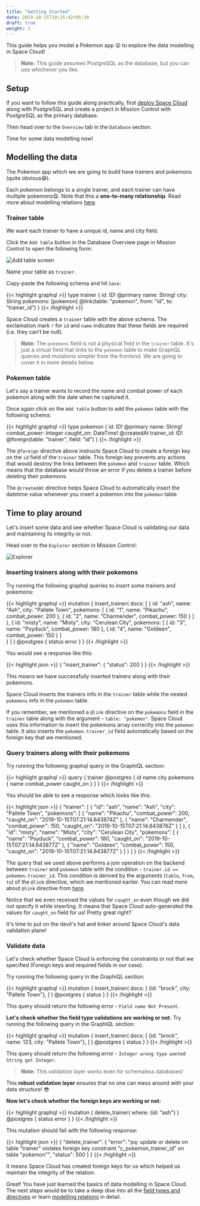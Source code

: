```yaml
---
title: "Getting Started"
date: 2019-10-15T10:25:42+05:30
draft: true
weight: 1
---
```


This guide helps you model a Pokemon app 😛 to explore the data modelling in Space Cloud!

> **Note:** This guide assumes PostgreSQL as the database, but you can use whichever you like.

## Setup

If you want to follow this guide along practically, first [deploy Space Cloud](/getting-started/deployment) along with PostgreSQL and create a project in Mission Control with PostgreSQL as the primary database.

Then head over to the `Overview` tab in the `Database` section.

Time for some data modelling now!

## Modelling the data

The Pokemon app which we are going to build have trainers and pokemons (quite obvious😅). 

Each pokemon belongs to a single trainer, and each trainer can have multiple pokemons😋. Note that this a **one-to-many relationship**. Read more about modelling relations [here](/essentials/data-modelling/relations).

### Trainer table

We want each trainer to have a unique id, name and city field. 

Click the `Add table` button in the Database Overview page in Mission Control to open the following form:

![Add table screen](/images/screenshots/add-table.png)

Name your table as `trainer`.

Copy-paste the following schema and hit `Save`:

{{< highlight graphql >}}
type trainer {
  id: ID! @primary
  name: String!
  city: String
  pokemons: [pokemon] @link(table: "pokemon", from: "id", to: "trainer_id")
}
{{< /highlight >}}

Space Cloud creates a `trainer` table with the above schema. The exclamation mark `!` for `id` and `name` indicates that these fields are required (i.e. they can't be null).

> **Note:** The `pokemons` field is not a physical field in the `trainer` table. It's just a virtual field that links to the `pokemon` table to make GraphQL queries and mutations simpler from the frontend. We are going to cover it in more details below.


### Pokemon table

Let's say a trainer wants to record the name and combat power of each pokemon along with the date when he captured it. 

Once again click on the `Add table` button to add the `pokemon` table with the following schema:

{{< highlight graphql >}}
type pokemon {
  id: ID! @primary
  name: String!
  combat_power: Integer
  caught_on: DateTime! @createdAt
  trainer_id: ID! @foreign(table: "trainer", field: "id")
}
{{< /highlight >}}

The `@foreign` directive above instructs Space Cloud to create a foreign key on the `id` field of the `trainer` table.  This foreign key prevents any actions that would destroy the links between the `pokemon` and `trainer` table. Which means that the database would throw an error if you delete a trainer before deleting their pokemons.

The `@createdAt` directive helps Space Cloud to automatically insert the datetime value whenever you insert a pokemon into the `pokemon` table.

## Time to play around

Let's insert some data and see whether Space Cloud is validating our data and maintaining its integrity or not.

Head over to the `Explorer` section in Mission Control:

![Explorer](/images/screenshots/explorer.png)

### Inserting trainers along with their pokemons 

Try running the following graphql queries to insert some trainers and pokemons:

{{< highlight graphql >}}
mutation {
  insert_trainer(
    docs: [
      {
        id: "ash", 
        name: "Ash", 
        city: "Pallete Town",
        pokemons: [
          {
            id: "1",
            name: "Pikachu",
            combat_power: 200
          },
          {
            id: "2",
            name: "Charmender",
            combat_power: 150
          }
        ]
      },
      {
        id: "misty", 
        name: "Misty", 
        city: "Cerulean City",
        pokemons: [
          {
            id: "3",
            name: "Psyduck",
            combat_power: 180
          },
          {
            id: "4",
            name: "Goldeen",
            combat_power: 150
          }
        ]        
      }
    ]
  ) @postgres {
    status
    error
  }
}
{{< /highlight >}}

You would see a response like this:

{{< highlight json >}}
{
  "insert_trainer": {
    "status": 200
  }
}
{{< /highlight >}}

This means we have successfully inserted trainers along with their pokemons.

Space Cloud inserts the trainers info in the `trainer` table while the nested `pokemons` info in the `pokemon` table.

If you remember, we mentioned a `@link` directive on the `pokemons` field in the `trainer` table along with the argument - `table: "pokemon"`. Space Cloud uses this information to insert the pokemons array correctly into the `pokemon` table. It also inserts the `pokemon.trainer_id` field automatically based on the foreign key that we mentioned.

### Query trainers along with their pokemons

Try running the following graphql query in the GraphiQL section:

{{< highlight graphql >}}
query {
  trainer @postgres {
    id
    name
    city
    pokemons {
      name
      combat_power
      caught_on
    }
  }
}
{{< /highlight >}}


You should be able to see a response which looks like this:

{{< highlight json >}}
{
  "trainer": [
    {
      "id": "ash",
      "name": "Ash",
      "city": "Pallete Town",
      "pokemons": [
        {
          "name": "Pikachu",
          "combat_power": 200,
          "caught_on": "2019-10-15T07:21:14.643874Z"
        },
        {
          "name": "Charmender",
          "combat_power": 150,
          "caught_on": "2019-10-15T07:21:14.643876Z"
        }
      ]
    },
    {
      "id": "misty",
      "name": "Misty",
      "city": "Cerulean City",
      "pokemons": [
        {
          "name": "Psyduck",
          "combat_power": 180,
          "caught_on": "2019-10-15T07:21:14.643877Z"
        },
        {
          "name": "Goldeen",
          "combat_power": 150,
          "caught_on": "2019-10-15T07:21:14.643877Z"
        }
      ]
    }
  ]
}
{{< /highlight >}}

The query that we used above performs a join operation on the backend between `trainer` and `pokemon` table with the condition - `trainer.id == pokemon.trainer_id`. This condition is derived by the arguments (`table`, `from`, `to`) of the `@link` directive, which we mentioned earlier. You can read more about `@link` directive from [here](/essentials/data-modelling/types-and-directives/#link-directive).

Notice that we even received the values for `caught_on` even though we did not specify it while inserting. It means that Space Cloud auto-generated the values for `caught_on` field for us! Pretty great right?

It's time to put on the devil's hat and tinker around Space Cloud's data validation plane!

### Validate data

Let's check whether Space Cloud is enforcing the constraints or not that we specified (Foreign keys and required fields in our case).

Try running the following query in the GraphiQL section:

{{< highlight graphql >}}
mutation {
  insert_trainer(
    docs: [
      {id: "brock", city: "Pallete Town"},
    ]
  ) @postgres {
    status
  }
}
{{< /highlight >}}

This query should return the following error - `Field name Not Present`.


**Let's check whether the field type validations are working or not.** Try running the following query in the GraphiQL section:

{{< highlight graphql >}}
mutation {
  insert_trainer(
    docs: [
      {id: "brock", name: 123, city: "Pallete Town"},
    ]
  ) @postgres {
    status
  }
}
{{< /highlight >}}

This query should return the following error - `Integer wrong type wanted String got Integer`.

> **Note:** This validation layer works even for schemaless databases! 

This **robust validation layer** ensures that no one can mess around with your data structure! 😎

**Now let's check whether the foreign keys are working or not:**

{{< highlight graphql >}}
mutation {
  delete_trainer(
    where: {id: "ash"}
  ) @postgres {
    status
    error
  }
}
{{< /highlight >}}

This mutation should fail with the following response:

{{< highlight json >}}
{
  "delete_trainer": {
    "error": "pq: update or delete on table \"trainer\" violates foreign key constraint \"c_pokemon_trainer_id\" on table \"pokemon\"",
    "status": 500
  }
}
{{< /highlight >}}

It means Space Cloud has created foreign keys for us which helped us maintain the integrity of the relation.

Great! You have just learned the basics of data modelling in Space Cloud. The next steps would be to take a deep dive into all the [field types and directives](/essentials/data-modelling/types-and-directives) or learn [modelling relations](/essentials/data-modelling/relations) in detail.